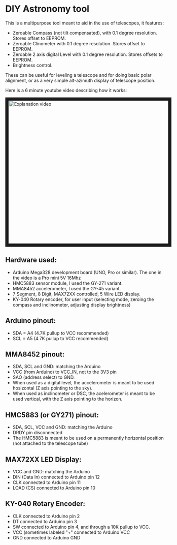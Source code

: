 # DIY Astronomy tool
This is a multipurpose tool meant to aid in the use of telescopes, it features:

* Zeroable Compass (not tilt compensated), with 0.1 degree resolution. Stores offset to EEPROM.
* Zeroable Clinometer with 0.1 degree resolution. Stores offset to EEPROM.
* Zeroable 2 axis digital Level with 0.1 degree resolution.  Stores offsets to EEPROM.
* Brightness control.

These can be useful for leveling a telescope and for doing basic polar alignment, or as a very simple alt-azimuth display of telescope position.

Here is a 6 minute youtube video describing how it works:

<a href="https://youtu.be/bIwke95pRPY" target="_blank"><img src="https://raw.githubusercontent.com/vlaate/ledDSC/master/IMG_20170520_213607.jpg" 
alt="Explanation video" width="600" height="450" border="10" /></a>

## Hardware used:
* Arduino Mega328 development board (UNO, Pro or similar). The one in the video is a Pro mini 5V 16Mhz
* HMC5883 sensor module, I used the GY-271 variant.
* MMA8452 accelerometer, I used the GY-45 variant.
* 7 Segment, 8 Digit, MAX72XX controlled, 5 Wire LED display.
* KY-040 Rotary encoder, for user input (selecting mode, zeroing the compass and inclinometer, adjusting display brightness)

## Arduino pinout:
* SDA = A4   (4.7K pullup to VCC recommended)
* SCL = A5   (4.7K pullup to VCC recommended)

## MMA8452 pinout:
* SDA, SCL and GND: matching the Arduino
* VCC (from Arduino) to VCC_IN, not to the 3V3  pin
* SAO (address select) to GND.
* When used as a digital level, the accelerometer is meant to be used hosizontal (Z axis pointing to the sky).
* When used as inclinometer or DSC, the acelerometer is meant to be used vertical, with the Z axis pointing to the horizon.

## HMC5883 (or GY271) pinout:
* SDA, SCL, VCC and GND: matching the Arduino
* DRDY pin disconnected
* The HMC5883 is meant to be used on a permanently horizontal position (not attached to the telescope tube)

## MAX72XX LED Display:
* VCC and GND: matching the Arduino
* DIN (Data In) connected to Arduino pin 12
* CLK connected to Arduino pin 11
* LOAD (CS) connected to Arduino pin 10

## KY-040 Rotary Encoder:
* CLK connected to Arduino pin 2
* DT connected to Arduino pin 3
* SW connected to Arduino pin 4, and through a 10K pullup to VCC.
* VCC (sometimes labeled "+" connected to Arduino VCC
* GND connected to Arduino GND
